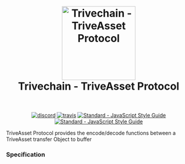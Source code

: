 
<h1 align="center">
  <a href="https://trivechain.com"><img src="https://github.com/trivechain/trivechain-core/raw/master/PR%20Kit/icons/TRVC-256x256.png" alt="Trivechain - TriveAsset Protocol" width="200"></a>
  <br>
  Trivechain - TriveAsset Protocol
  <br>
  <br>
</h1>

<p align="center">
    <a href="https://discord.gg/mZuXBxW"><img src="https://img.shields.io/discord/571241080373116928" alt="discord"></a>
  <a href="https://travis-ci.org/trivechain/triveasset-protocol"><img src="https://img.shields.io/travis/trivechain/triveasset-protocol/master.svg" alt="travis"></a>
  <a href="https://standardjs.com"><img src="https://img.shields.io/badge/code_style-standard-brightgreen.svg" alt="Standard - JavaScript Style Guide"></a>
  <a href="https://github.com/prettier/prettier"><img src="https://img.shields.io/badge/code_style-prettier-ff69b4.svg" alt="Standard - JavaScript Style Guide"></a>
</p>

TriveAsset Protocol provides the encode/decode functions between a TriveAsset transfer Object to buffer

### Specification
